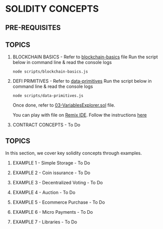 <h1>SOLIDITY CONCEPTS</h1>

<h2>PRE-REQUISITES</h2>

<h2>TOPICS</h2>

1. BLOCKCHAIN BASICS - Refer to [blockchain-basics](./scripts/blockchain-basics.js) file
   Run the script below in command line & read the console logs

    `node scripts/blockchain-basics.js`

2. DEFI PRIMITIVES - Refer to [data-primitives](./scripts/data-primitives.js)
   Run the script below in command line & read the console logs

    `node scripts/data-primitives.js`

    Once done, refer to [03-VariablesExplorer.sol](./contracts/03-VariablesExplorer.sol) file.

    You can play with file on [Remix IDE](https://remix.ethereum.org/#optimize=false&runs=200&evmVersion=null&version=soljson-v0.8.7+commit.e28d00a7.js). Follow the instructions [here](./notes/PRIMITIVES.md)

3. CONTRACT CONCEPTS - To Do

<h2>TOPICS</h2>
In this section, we cover key solidity concepts through examples.

1. EXAMPLE 1 - Simple Storage - To Do

2. EXAMPLE 2 - Coin issurance - To Do

3. EXAMPLE 3 - Decentralized Voting - To Do

4. EXAMPLE 4 - Auction - To Do

5. EXAMPLE 5 - Ecommerce Purchase - To Do

6. EXAMPLE 6 - Micro Payments - To Do

7. EXAMPLE 7 - Libraries - To Do
